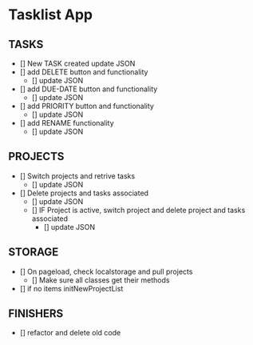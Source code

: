 # Tasklist App

## TASKS
- [] New TASK created update JSON 
- [] add DELETE button and functionality
    - [] update JSON 
- [] add DUE-DATE button and functionality
    - [] update JSON 
- [] add PRIORITY button and functionality
    - [] update JSON 
- [] add RENAME functionality
    - [] update JSON 

## PROJECTS
- [] Switch projects and retrive tasks
    - [] update JSON 
- [] Delete projects and tasks associated
    - [] update JSON 
    - [] IF Project is active, switch project and delete project and tasks associated
        - [] update JSON 

## STORAGE
- [] On pageload, check localstorage and pull projects
    - [] Make sure all classes get their methods
- [] if no items initNewProjectList 

## FINISHERS
- [] refactor and delete old code